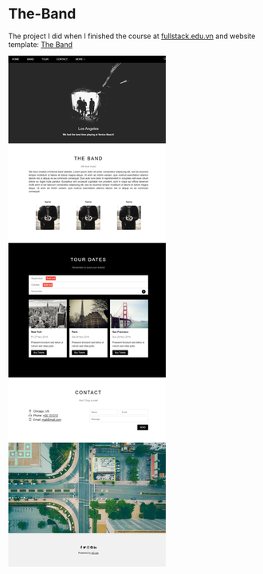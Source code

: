 **<h1>The-Band</h1>**
The project I did when I finished the course at <a href="https://fullstack.edu.vn/">fullstack.edu.vn</a>
and website template: <a href="https://www.w3schools.com/w3css/tryw3css_templates_band.htm">The Band</a>

![the band](/review.png)